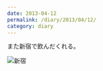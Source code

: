 ```yaml
---
date: 2013-04-12
permalink: /diary/2013/04/12/
category: diary
---
```


また新宿で飲んだくれる。

![新宿](http://instagram.com/p/YAhq6FyLoc/media?size=l "新宿")